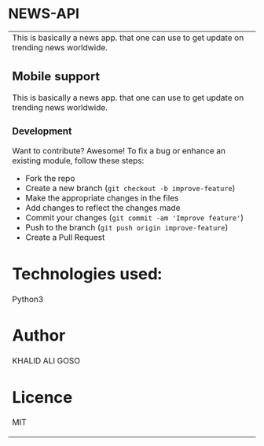 # NEWS-API

<table>
<tr>
<td>
  This is basically a  news app. that one can use to get update on trending news worldwide. 

## Mobile support
 This is basically a  news app. that one can use to get update on trending news worldwide. 

### Development
Want to contribute? Awesome!
To fix a bug or enhance an existing module, follow these steps:
- Fork the repo
- Create a new branch (`git checkout -b improve-feature`)
- Make the appropriate changes in the files
- Add changes to reflect the changes made
- Commit your changes (`git commit -am 'Improve feature'`)
- Push to the branch (`git push origin improve-feature`)
- Create a Pull Request

# Technologies used:
 Python3
# Author
KHALID ALI GOSO
# Licence
MIT
